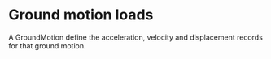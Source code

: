 # Ground motion loads

A GroundMotion define the acceleration, velocity and displacement records for that ground motion.
